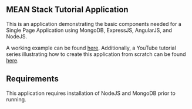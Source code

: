 ## MEAN Stack Tutorial Application

This is an application demonstrating the basic components needed for a Single Page Application using MongoDB, ExpressJS, AngularJS, and NodeJS.

A working example can be found [here](http://www.herokutestapp3z24.com/). Additionally, a YouTube tutorial series illustrating how to create this application from scratch can be found [here](https://www.youtube.com/playlist?list=PL3vQyqzqjZ637sWpKvniMCxdqZhnMJC1d).

## Requirements

This application requires installation of NodeJS and MongoDB prior to running.
